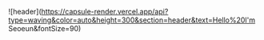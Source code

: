 ![header](https://capsule-render.vercel.app/api?type=waving&color=auto&height=300&section=header&text=Hello%20I'm Seoeun&fontSize=90)



<!--
<div align="center">
  #Hi there 👋
  I'm Seoeun
</div>

**seoeunkong/seoeunkong** is a ✨ _special_ ✨ repository because its `README.md` (this file) appears on your GitHub profile.

Here are some ideas to get you started:

- 🔭 I’m currently working on ...
- 🌱 I’m currently learning ...
- 👯 I’m looking to collaborate on ...
- 🤔 I’m looking for help with ...
- 💬 Ask me about ...
- 📫 How to reach me: ...
- 😄 Pronouns: ...
- ⚡ Fun fact: ...
-->
